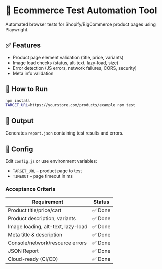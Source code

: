 # 🧪 Ecommerce Test Automation Tool

Automated browser tests for Shopify/BigCommerce product pages using Playwright.

## ✅ Features

- Product page element validation (title, price, variants)
- Image load checks (status, alt-text, lazy-load, size)
- Error detection (JS errors, network failures, CORS, security)
- Meta info validation

## 🚀 How to Run

```bash
npm install
TARGET_URL=https://yourstore.com/products/example npm test
```

## 🧾 Output

Generates `report.json` containing test results and errors.

## 🔧 Config

Edit `config.js` or use environment variables:

- `TARGET_URL` – product page to test
- `TIMEOUT` – page timeout in ms

### Acceptance Criteria

| Requirement                        | Status             |
| ---------------------------------- | ------------------ |
| Product title/price/cart           | ✅ Done            |
| Product description, variants      | ✅ Done            |
| Image loading, alt-text, lazy-load | ✅ Done            |
| Meta title & description           | ✅ Done            |
| Console/network/resource errors    | ✅ Done            |
| JSON Report                        | ✅ Done            |
| Cloud-ready (CI/CD)                | ✅ Done            |
